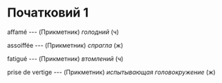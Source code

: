 # Початковий 1
affamé --- (Прикметник)
*голодний* (ч)



assoiffée --- (Прикметник)
*спрагла* (ж)



fatigué --- (Прикметник)
*втомлений* (ч)



prise de vertige --- (Прикметник)
*испытывающая головокружение* (ж)